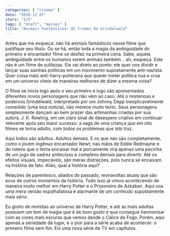 ```yaml
---
categories: [ "cinema" ]
date: "2018-12-07"
stars: "2/5"
tags: [ "draft", "movies" ]
title: "Animais Fantásticos: Os Crimes De Grindelwald"
---
```

Antes que me esqueça: não há animais fantásticos nesse filme que
justifique seu título. Ou se há, então toda a magia da ambiguidade
do primeiro e encantador filme se desfez na primeira cena. Sabe, aquela
ambiguidade entre os humanos serem animais também... ah, esqueça. Este
não é um filme de sutilezas. Ele vai direto ao ponto: ele quer nos
dividir e lançar suas asinhas políticas em um movimento supostamente
anti-nazista. Quer coisa mais anti-harry-potterana que querer meter
política nua e crua em um universo cheio de maneiras melhores de dizer
a mesma coisa?

O filme se inicia logo após o seu primeiro e logo são apresentados
diferentes novos personagens que não vêm ao caso. Até o misterioso e
poderoso Grindelwald, interpretado por um Johnny Depp inexplicavelmente
comedido (uma boa notícia), não merece muito texto. Seus personagens
simplesmente dançam ao bem prazer das artimanhas criadas por sua autora,
J. K. Rowling, em um claro sinal de desespero criativo em continuar
relevante após seu maior sucesso: a saga de uma criança que em oito
filmes se torna adulto, com todos os problemas que isto traz.

Aqui todos são adultos. Adultos demais. E os que não são completamente,
como o jovem ingênuo encantador Newt, nas mãos de Eddie Redmayne e do
roteiro que o tenta encaixar mal e porcamente vira apenas uma pecinha
de um jogo de xadrez ambicioso e complexo demais para divertir. Até
os efeitos visuais, impecáveis, são meras distrações, pois nunca se
encaixam na história de fato. Aliás, qual a história aqui?

Relações de parentesco, aliados do passado, reviravoltas atuais que são
ecos de outros momentos da história. Tudo isso já vimos acontecendo de
maneira muito melhor em Harry Potter e o Prisioneiro de Azkaban. Aqui soa
uma mera versão espalhafatosa e alarmante de um conteúdo supostamente
mais sério.

Eu gosto de revisitas ao universo de Harry Potter, e até as mais adultas
possuem um tom de magia que é de bom gosto e que consegue harmonizar
com as cores mais escuras que vemos desde o Cálice de Fogo. Porém, aqui
apenas a seriedade dá lugar, e o pior para a série acaba de acontecer:
o primeiro filme sem fim. Eis uma nova série de TV em capítulos.
